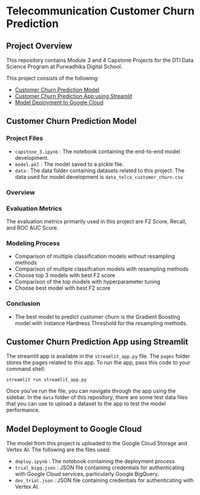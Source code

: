 # Telecommunication Customer Churn Prediction

## Project Overview

This repository contains Module 3 and 4 Capstone Projects for the DTI Data Science Program at Purwadhika Digital School. 

This project consists of the following:
- [Customer Churn Prediction Model](#Customer-Churn-Prediction-Model)
- [Customer Churn Prediction App using Streamlit](#Customer-Churn-Prediction-App-using-Streamlit)
- [Model Deployment to Google Cloud](#Model-Deployment-to-Google-Cloud)

## Customer Churn Prediction Model
### Project Files
- `capstone_3.ipynb`  : The notebook containing the end-to-end model development.
- `model.pkl`         : The model saved to a pickle file.
- `data`              : The data folder containing datasets related to this project. The data used for model development is `data_telco_customer_churn.csv`

### Overview


### Evaluation Metrics
The evaluation metrics primarily used in this project are F2 Score, Recall, and ROC AUC Score.

### Modeling Process
- Comparison of multiple classification models without resampling methods
- Comparison of multiple classifcation models with resampling methods
- Choose top 3 models with best F2 score
- Comparison of the top models with hyperparameter tuning
- Choose best model with best F2 score

### Conclusion 
- The best model to predict customer churn is the Gradient Boosting model with Instance Hardness Threshold for the resampling methods.
  

## Customer Churn Prediction App using Streamlit
The streamlit app is available in the `streamlit_app.py` file. The `pages` folder stores the pages related to this app. To run the app, pass this code to your command shell:
```
streamlit run streamlit_app.py
```
Once you've run the file, you can navigate through the app using the sidebar. In the `data` folder of this repository, there are some test data files that you can use to upload a dataset to the app to test the model performance.

## Model Deployment to Google Cloud
The model from this project is uploaded to the Google Cloud Storage and Vertex AI. The following are the files used:
- `deploy.ipynb`    : The notebook containing the deployment process
- `trial_bigq.json` : JSON file containing credentials for authenticating with Google Cloud services, particularly Google BigQuery.
- `dev_trial.json`  : JSON file containing credentials for authenticating with Vertex AI.
